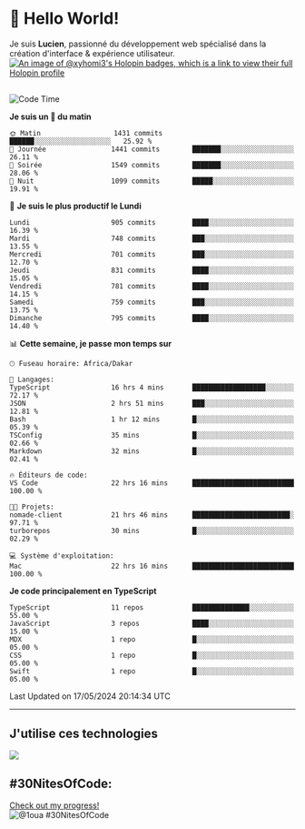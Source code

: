 # 👋 Hello World!

Je suis **Lucien**, passionné du développement web spécialisé dans la création d'interface & expérience utilisateur.
[![An image of @xyhomi3's Holopin badges, which is a link to view their full Holopin profile](https://holopin.me/xyhomi3)](https://holopin.io/@xyhomi3)

##

<!--START_SECTION:waka-->
![Code Time](http://img.shields.io/badge/Code%20Time-1%2C187%20hrs%204%20mins-blue)

**Je suis un 🐤 du matin** 

```text
🌞 Matin                  1431 commits        ██████░░░░░░░░░░░░░░░░░░░   25.92 % 
🌆 Journée                1441 commits        ███████░░░░░░░░░░░░░░░░░░   26.11 % 
🌃 Soirée                 1549 commits        ███████░░░░░░░░░░░░░░░░░░   28.06 % 
🌙 Nuit                   1099 commits        █████░░░░░░░░░░░░░░░░░░░░   19.91 % 
```
📅 **Je suis le plus productif le Lundi** 

```text
Lundi                    905 commits         ████░░░░░░░░░░░░░░░░░░░░░   16.39 % 
Mardi                    748 commits         ███░░░░░░░░░░░░░░░░░░░░░░   13.55 % 
Mercredi                 701 commits         ███░░░░░░░░░░░░░░░░░░░░░░   12.70 % 
Jeudi                    831 commits         ████░░░░░░░░░░░░░░░░░░░░░   15.05 % 
Vendredi                 781 commits         ████░░░░░░░░░░░░░░░░░░░░░   14.15 % 
Samedi                   759 commits         ███░░░░░░░░░░░░░░░░░░░░░░   13.75 % 
Dimanche                 795 commits         ████░░░░░░░░░░░░░░░░░░░░░   14.40 % 
```


📊 **Cette semaine, je passe mon temps sur** 

```text
🕑︎ Fuseau horaire: Africa/Dakar

💬 Langages: 
TypeScript               16 hrs 4 mins       ██████████████████░░░░░░░   72.17 % 
JSON                     2 hrs 51 mins       ███░░░░░░░░░░░░░░░░░░░░░░   12.81 % 
Bash                     1 hr 12 mins        █░░░░░░░░░░░░░░░░░░░░░░░░   05.39 % 
TSConfig                 35 mins             █░░░░░░░░░░░░░░░░░░░░░░░░   02.66 % 
Markdown                 32 mins             █░░░░░░░░░░░░░░░░░░░░░░░░   02.41 % 

🔥 Éditeurs de code: 
VS Code                  22 hrs 16 mins      █████████████████████████   100.00 % 

🐱‍💻 Projets: 
nomade-client            21 hrs 46 mins      ████████████████████████░   97.71 % 
turborepos               30 mins             █░░░░░░░░░░░░░░░░░░░░░░░░   02.29 % 

💻 Système d'exploitation: 
Mac                      22 hrs 16 mins      █████████████████████████   100.00 % 
```

**Je code principalement en TypeScript** 

```text
TypeScript               11 repos            ██████████████░░░░░░░░░░░   55.00 % 
JavaScript               3 repos             ████░░░░░░░░░░░░░░░░░░░░░   15.00 % 
MDX                      1 repo              █░░░░░░░░░░░░░░░░░░░░░░░░   05.00 % 
CSS                      1 repo              █░░░░░░░░░░░░░░░░░░░░░░░░   05.00 % 
Swift                    1 repo              █░░░░░░░░░░░░░░░░░░░░░░░░   05.00 % 
```




 Last Updated on 17/05/2024 20:14:34 UTC
<!--END_SECTION:waka-->
---

## J'utilise ces technologies

<p align="left">
  <a href="https://skillicons.dev">
    <img src="https://skillicons.dev/icons?i=ts,js,md,scss,tailwind,react,redux,docker,express,astro,vite,nextjs,vercel,figma,ableton" />
  </a>
</p>

## #30NitesOfCode:
  [Check out my progress!](https://www.codedex.io/@1oua/30-nites-of-code)  
  ![@1oua #30NitesOfCode](https://www.codedex.io/api/petStatus?user=1oua)
